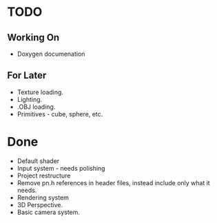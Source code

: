 # TODO

## Working On
* Doxygen documenation

## For Later
* Texture loading.
* Lighting.
* .OBJ loading.
* Primitives - cube, sphere, etc.

# Done
* Default shader
* Input system - needs polishing
* Project restructure
* Remove pn.h references in header files, instead include only what it needs.
* Rendering system
* 3D Perspective.
* Basic camera system.
